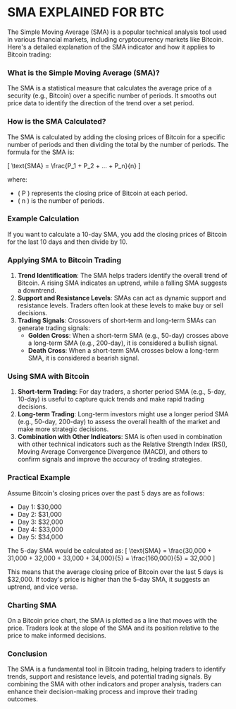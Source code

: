 # SMA EXPLAINED FOR BTC
The Simple Moving Average (SMA) is a popular technical analysis tool used in various financial markets, including cryptocurrency markets like Bitcoin. Here's a detailed explanation of the SMA indicator and how it applies to Bitcoin trading:

### What is the Simple Moving Average (SMA)?
The SMA is a statistical measure that calculates the average price of a security (e.g., Bitcoin) over a specific number of periods. It smooths out price data to identify the direction of the trend over a set period.

### How is the SMA Calculated?
The SMA is calculated by adding the closing prices of Bitcoin for a specific number of periods and then dividing the total by the number of periods. The formula for the SMA is:

\[ \text{SMA} = \frac{P_1 + P_2 + ... + P_n}{n} \]

where:
- \( P \) represents the closing price of Bitcoin at each period.
- \( n \) is the number of periods.

### Example Calculation
If you want to calculate a 10-day SMA, you add the closing prices of Bitcoin for the last 10 days and then divide by 10.

### Applying SMA to Bitcoin Trading

1. **Trend Identification**: The SMA helps traders identify the overall trend of Bitcoin. A rising SMA indicates an uptrend, while a falling SMA suggests a downtrend.
2. **Support and Resistance Levels**: SMAs can act as dynamic support and resistance levels. Traders often look at these levels to make buy or sell decisions.
3. **Trading Signals**: Crossovers of short-term and long-term SMAs can generate trading signals:
   - **Golden Cross**: When a short-term SMA (e.g., 50-day) crosses above a long-term SMA (e.g., 200-day), it is considered a bullish signal.
   - **Death Cross**: When a short-term SMA crosses below a long-term SMA, it is considered a bearish signal.

### Using SMA with Bitcoin

1. **Short-term Trading**: For day traders, a shorter period SMA (e.g., 5-day, 10-day) is useful to capture quick trends and make rapid trading decisions.
2. **Long-term Trading**: Long-term investors might use a longer period SMA (e.g., 50-day, 200-day) to assess the overall health of the market and make more strategic decisions.
3. **Combination with Other Indicators**: SMA is often used in combination with other technical indicators such as the Relative Strength Index (RSI), Moving Average Convergence Divergence (MACD), and others to confirm signals and improve the accuracy of trading strategies.

### Practical Example
Assume Bitcoin's closing prices over the past 5 days are as follows:
- Day 1: $30,000
- Day 2: $31,000
- Day 3: $32,000
- Day 4: $33,000
- Day 5: $34,000

The 5-day SMA would be calculated as:
\[ \text{SMA} = \frac{30,000 + 31,000 + 32,000 + 33,000 + 34,000}{5} = \frac{160,000}{5} = 32,000 \]

This means that the average closing price of Bitcoin over the last 5 days is $32,000. If today's price is higher than the 5-day SMA, it suggests an uptrend, and vice versa.

### Charting SMA
On a Bitcoin price chart, the SMA is plotted as a line that moves with the price. Traders look at the slope of the SMA and its position relative to the price to make informed decisions.

### Conclusion
The SMA is a fundamental tool in Bitcoin trading, helping traders to identify trends, support and resistance levels, and potential trading signals. By combining the SMA with other indicators and proper analysis, traders can enhance their decision-making process and improve their trading outcomes.